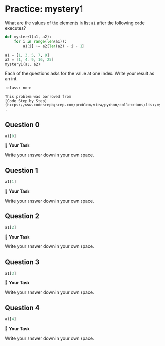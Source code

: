 # <i class="far fa-edit fa-fw"></i>Practice: mystery1

What are the values of the elements in list `a1` after the following code executes?

```python
def mystery1(a1, a2):
    for i in range(len(a1)):
        a1[i] += a2[len(a2) - i - 1]

a1 = [1, 3, 5, 7, 9]
a2 = [1, 4, 9, 16, 25]
mystery1(a1, a2)
```

Each of the questions asks for the value at one index. Write your result as an int.


```{admonition} Note
:class: note

This problem was borrowed from
[Code Step by Step](https://www.codestepbystep.com/problem/view/python/collections/list/mystery1)
.

```



## Question 0

```python
a1[0]
```





**📝 Your Task**

Write your answer down in your own space.

## Question 1

```python
a1[1]
```





**📝 Your Task**

Write your answer down in your own space.

## Question 2

```python
a1[2]
```





**📝 Your Task**

Write your answer down in your own space.

## Question 3

```python
a1[3]
```





**📝 Your Task**

Write your answer down in your own space.

## Question 4

```python
a1[4]
```





**📝 Your Task**

Write your answer down in your own space.

